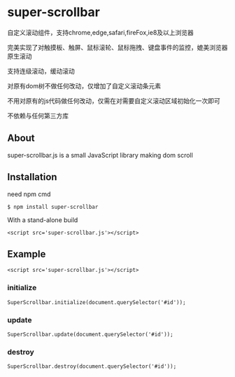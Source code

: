 # super-scrollbar
自定义滚动组件，支持chrome,edge,safari,fireFox,ie8及以上浏览器

完美实现了对触摸板、触屏、鼠标滚轮、鼠标拖拽、键盘事件的监控，媲美浏览器原生滚动

支持连级滚动，缓动滚动

对原有dom树不做任何改动，仅增加了自定义滚动条元素

不用对原有的js代码做任何改动，仅需在对需要自定义滚动区域初始化一次即可

不依赖与任何第三方库

## About

  super-scrollbar.js is a small JavaScript library making dom scroll

## Installation
  
  need npm cmd

    $ npm install super-scrollbar

  With a stand-alone build

    <script src='super-scrollbar.js'></script>


## Example

	<script src='super-scrollbar.js'></script>

### initialize
  
    SuperScrollbar.initialize(document.querySelector('#id'));
    
### update

    SuperScrollbar.update(document.querySelector('#id'));
    
### destroy

	SuperScrollbar.destroy(document.querySelector('#id'));	
